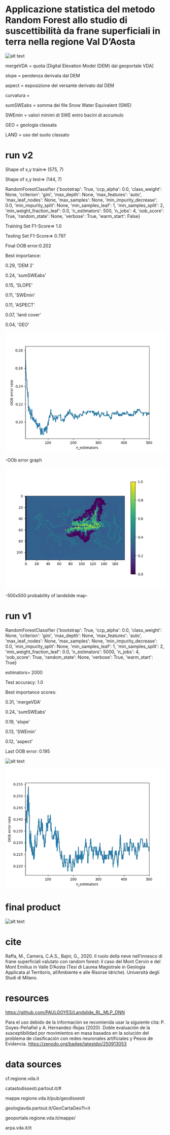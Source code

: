 # Applicazione statistica del metodo Random Forest allo studio di suscettibilità da frane superficiali in terra nella regione Val D’Aosta

![alt text](v1/workflow.png)

mergeVDA = quota [Digital Elevation Model (DEM) dal geoportale VDA]

slope = pendenza derivata dal DEM

aspect = esposizione del versante derivato dal DEM

curvatura = 



sumSWEabs = somma dei file  Snow Water Equivalent (SWE)

SWEmin = valori minimi di SWE entro bacini di accumulo



GEO = geologia classata
  
LAND = uso del suolo classato
  
# run v2
Shape of x,y train=> (575, 7)

Shape of x,y test=> (144, 7) 

RandomForestClassifier {'bootstrap': True, 'ccp_alpha': 0.0, 'class_weight': None, 'criterion': 'gini', 'max_depth': None, 'max_features': 'auto', 'max_leaf_nodes': None, 'max_samples': None, 'min_impurity_decrease': 0.0, 'min_impurity_split': None, 'min_samples_leaf': 1, 'min_samples_split': 2, 'min_weight_fraction_leaf': 0.0, 'n_estimators': 500, 'n_jobs': 4, 'oob_score': True, 'random_state': None, 'verbose': True, 'warm_start': False}

Training Set F1-Score=> 1.0 

Testing Set F1-Score=> 0.797

Final OOB error:0.202 

Best importance:

0.29, 'DEM 2'

0.24, 'sumSWEabs'

0.15, 'SLOPE'

0.11, 'SWEmin'

0.11, 'ASPECT'

0.07, 'land cover'

0.04, 'GEO'

![alt text](Figure_2.png)

-OOb error graph

![alt text](result_proba1.png)

-500x500 probability of landslide map-

# run v1
RandomForestClassifier {'bootstrap': True, 'ccp_alpha': 0.0, 'class_weight': None, 'criterion': 'gini', 
                      'max_depth': None, 'max_features': 'auto', 'max_leaf_nodes': None, 'max_samples': None, 
                      'min_impurity_decrease': 0.0, 'min_impurity_split': None, 'min_samples_leaf': 1, 
                      'min_samples_split': 2, 'min_weight_fraction_leaf': 0.0, 'n_estimators': 5000, 
                      'n_jobs': 4, 'oob_score': True, 'random_state': None, 'verbose': True, 'warm_start': True}

estimators= 2000

Test accuracy:
1.0

Best importance scores:

0.31, 'mergeVDA'

0.24, 'sumSWEabs' 

0.19, 'slope' 

0.13, 'SWEmin' 

0.12, 'aspect'

Last OOB error:
0.195

![alt text](v1/rf_5trees.png)

![alt text](v1/Figure_1.png)

# final product
![alt text](v1/map.png)

# cite

Raffa, M., Camera, C.A.S., Bajni, G., 2020. Il ruolo della neve nell’innesco di frane superficiali valutato con random forest:  il caso del Mont Cervin e del Mont Emilius in Valle D’Aosta (Tesi di Laurea Magistrale in Geologia Applicata al Territorio, all’Ambiente e alle Risorse Idriche). Università degli Studi di Milano.

# resources
https://github.com/PAULGOYES/Landslide_RL_MLP_DNN

Para el uso debido de la información se recomienda usar la siguiente cita: P. Goyes-Peñafiel y A. Hernandez-Rojas (2020). Doble evaluación de la susceptibilidad por movimientos en masa basados en la solución del problema de clasificación con redes neuronales artificiales y Pesos de Evidencia. https://zenodo.org/badge/latestdoi/250913053

# data sources
cf.regione.vda.it

catastodissesti.partout.it/#

mappe.regione.vda.it/pub/geodissesti

geologiavda.partout.it/GeoCartaGeo?l=it

geoportale.regione.vda.it/mappe/

arpa.vda.it/it
